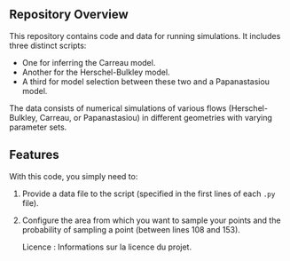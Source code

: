 
## Repository Overview

This repository contains code and data for running simulations. It includes three distinct scripts:

- One for inferring the Carreau model.
- Another for the Herschel-Bulkley model.
- A third for model selection between these two and a Papanastasiou model.

The data consists of numerical simulations of various flows (Herschel-Bulkley, Carreau, or Papanastasiou) in different geometries with varying parameter sets.

## Features

With this code, you simply need to:

1. Provide a data file to the script (specified in the first lines of each `.py` file).
2. Configure the area from which you want to sample your points and the probability of sampling a point (between lines 108 and 153).

    Licence : Informations sur la licence du projet.
